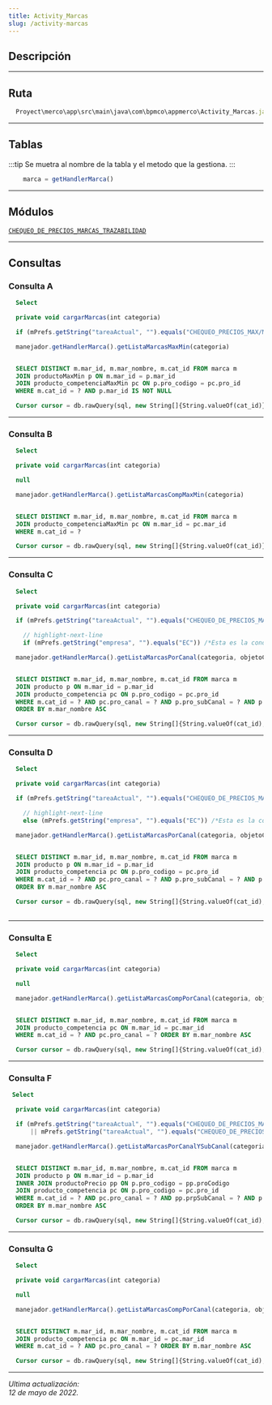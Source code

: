 ```yaml
---
title: Activity_Marcas
slug: /activity-marcas
---
```


## Descripción

***

## Ruta

```js
  Proyect\merco\app\src\main\java\com\bpmco\appmerco\Activity_Marcas.java
```

***

## Tablas

:::tip
Se muetra al nombre de la tabla y el metodo que la gestiona.
:::

```js title="Tabla marca"
    marca = getHandlerMarca()
``` 

***

## Módulos

[```CHEQUEO_DE_PRECIOS_MARCAS_TRAZABILIDAD```](../modules/modulo-44.md)

***

## Consultas

### Consulta A

```sql title="Tipo" 
  Select
```

```js title="Método desde donde se invoca"
  private void cargarMarcas(int categoria)
```

```js title="Condiciones"
  if (mPrefs.getString("tareaActual", "").equals("CHEQUEO_PRECIOS_MAX/MIN"))
```

```js title="Método"
  manejador.getHandlerMarca().getListaMarcasMaxMin(categoria)
```

```sql title="Query"

  SELECT DISTINCT m.mar_id, m.mar_nombre, m.cat_id FROM marca m
  JOIN productoMaxMin p ON m.mar_id = p.mar_id
  JOIN producto_competenciaMaxMin pc ON p.pro_codigo = pc.pro_id
  WHERE m.cat_id = ? AND p.mar_id IS NOT NULL

  Cursor cursor = db.rawQuery(sql, new String[]{String.valueOf(cat_id)})

```

***

### Consulta B

```sql title="Tipo" 
  Select
```

```js title="Método desde donde se invoca"
  private void cargarMarcas(int categoria)
```

```js title="Condiciones"
  null
```

```js title="Método"
  manejador.getHandlerMarca().getListaMarcasCompMaxMin(categoria)
```

```sql title="Query"

  SELECT DISTINCT m.mar_id, m.mar_nombre, m.cat_id FROM marca m
  JOIN producto_competenciaMaxMin pc ON m.mar_id = pc.mar_id
  WHERE m.cat_id = ? 

  Cursor cursor = db.rawQuery(sql, new String[]{String.valueOf(cat_id)})

```

***

### Consulta C

```sql title="Tipo" 
  Select
```

```js title="Método desde donde se invoca"
  private void cargarMarcas(int categoria)
```

```js title="Condiciones"
  if (mPrefs.getString("tareaActual", "").equals("CHEQUEO_DE_PRECIOS_MARCAS"))

    // highlight-next-line
    if (mPrefs.getString("empresa", "").equals("EC")) /*Esta es la condición que contiene el metodo*/
```

```js title="Método"
  manejador.getHandlerMarca().getListaMarcasPorCanal(categoria, objetoCanal.getId(), objetoCliente.getCli_subCanal())
```

```sql title="Query"

  SELECT DISTINCT m.mar_id, m.mar_nombre, m.cat_id FROM marca m
  JOIN producto p ON m.mar_id = p.mar_id
  JOIN producto_competencia pc ON p.pro_codigo = pc.pro_id
  WHERE m.cat_id = ? AND pc.pro_canal = ? AND p.pro_subCanal = ? AND p.mar_id IS NOT NULL
  ORDER BY m.mar_nombre ASC

  Cursor cursor = db.rawQuery(sql, new String[]{String.valueOf(cat_id), canal, subCanal})

```

***

### Consulta D

```sql title="Tipo" 
  Select
```

```js title="Método desde donde se invoca"
  private void cargarMarcas(int categoria)
```

```js title="Condiciones"
  if (mPrefs.getString("tareaActual", "").equals("CHEQUEO_DE_PRECIOS_MARCAS"))

    // highlight-next-line
    else (mPrefs.getString("empresa", "").equals("EC")) /*Esta es la condición que contiene el metodo*/
```

```js title="Método"
  manejador.getHandlerMarca().getListaMarcasPorCanal(categoria, objetoCliente.getCli_canal(), objetoCliente.getCli_subCanal())
```

```sql title="Query"

  SELECT DISTINCT m.mar_id, m.mar_nombre, m.cat_id FROM marca m
  JOIN producto p ON m.mar_id = p.mar_id
  JOIN producto_competencia pc ON p.pro_codigo = pc.pro_id
  WHERE m.cat_id = ? AND pc.pro_canal = ? AND p.pro_subCanal = ? AND p.mar_id IS NOT NULL
  ORDER BY m.mar_nombre ASC

  Cursor cursor = db.rawQuery(sql, new String[]{String.valueOf(cat_id), canal, subCanal})
 
```

***

### Consulta E

```sql title="Tipo" 
  Select
```

```js title="Método desde donde se invoca"
  private void cargarMarcas(int categoria)
```

```js title="Condiciones"
  null
```

```js title="Método"
  manejador.getHandlerMarca().getListaMarcasCompPorCanal(categoria, objetoCliente.getCli_canal())
```

```sql title="Query"

  SELECT DISTINCT m.mar_id, m.mar_nombre, m.cat_id FROM marca m
  JOIN producto_competencia pc ON m.mar_id = pc.mar_id
  WHERE m.cat_id = ? AND pc.pro_canal = ? ORDER BY m.mar_nombre ASC

  Cursor cursor = db.rawQuery(sql, new String[]{String.valueOf(cat_id), canal})

```

***

### Consulta F

```sql title="Tipo" 
 Select
```

```js title="Método desde donde se invoca"
  private void cargarMarcas(int categoria)
```

```js title="Condiciones"
  if (mPrefs.getString("tareaActual", "").equals("CHEQUEO_DE_PRECIOS_MARCAS_V2")
      || mPrefs.getString("tareaActual", "").equals("CHEQUEO_DE_PRECIOS_MARCAS_TRAZABILIDAD"))
```

```js title="Método"
  manejador.getHandlerMarca().getListaMarcasPorCanalYSubCanal(categoria, objetoCliente.getCli_canal(), objetoCliente.getCli_subCanal())
```

```sql title="Query"

  SELECT DISTINCT m.mar_id, m.mar_nombre, m.cat_id FROM marca m
  JOIN producto p ON m.mar_id = p.mar_id
  INNER JOIN productoPrecio pp ON p.pro_codigo = pp.proCodigo
  JOIN producto_competencia pc ON p.pro_codigo = pc.pro_id
  WHERE m.cat_id = ? AND pc.pro_canal = ? AND pp.prpSubCanal = ? AND p.mar_id IS NOT NULL
  ORDER BY m.mar_nombre ASC

  Cursor cursor = db.rawQuery(sql, new String[]{String.valueOf(cat_id), canal, subCanal})

```

***

### Consulta G

```sql title="Tipo" 
  Select
```

```js title="Método desde donde se invoca"
  private void cargarMarcas(int categoria)
```

```js title="Condiciones"
  null
```

```js title="Método"
  manejador.getHandlerMarca().getListaMarcasCompPorCanal(categoria, objetoCliente.getCli_canal())
```

```sql title="Query"

  SELECT DISTINCT m.mar_id, m.mar_nombre, m.cat_id FROM marca m
  JOIN producto_competencia pc ON m.mar_id = pc.mar_id
  WHERE m.cat_id = ? AND pc.pro_canal = ? ORDER BY m.mar_nombre ASC

  Cursor cursor = db.rawQuery(sql, new String[]{String.valueOf(cat_id), canal})

```

***

*Ultima actualización:   
12 de mayo de 2022.*
